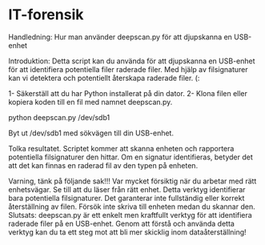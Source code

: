 # IT-forensik
Handledning: 
Hur man använder deepscan.py för att djupskanna en USB-enhet

Introduktion:
Detta script kan du använda för att djupskanna en USB-enhet för att identifiera potentiella filer raderade filer.
Med hjälp av filsignaturer kan vi detektera och potentiellt återskapa raderade filer. (:


1- Säkerställ att du har Python installerat på din dator.
2- Klona filen eller kopiera koden till en fil med namnet deepscan.py.
 
python deepscan.py /dev/sdb1

Byt ut /dev/sdb1 med sökvägen till din USB-enhet.

Tolka resultatet.
Scriptet kommer att skanna enheten och rapportera potentiella filsignaturer den hittar. 
Om en signatur identifieras, betyder det att det kan finnas en raderad fil av den typen på enheten.

Varning, tänk på följande sak!!!
Var mycket försiktig när du arbetar med rätt enhetsvägar. 
Se till att du läser från rätt enhet.
Detta verktyg identifierar bara potentiella filsignaturer. Det garanterar inte fullständig eller korrekt återställning av filen.
Försök inte skriva till enheten medan du skannar den.
Slutsats:
deepscan.py är ett enkelt men kraftfullt verktyg för att identifiera raderade filer på en USB-enhet. 
Genom att förstå och använda detta verktyg kan du ta ett steg mot att bli mer skicklig inom dataåterställning!

